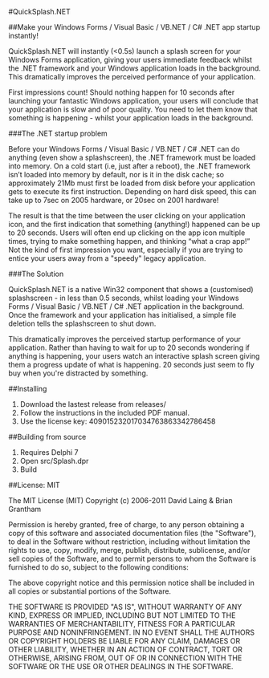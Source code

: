 #QuickSplash.NET

##Make your Windows Forms / Visual Basic / VB.NET / C# .NET app startup instantly!

QuickSplash.NET will instantly (<0.5s) launch a splash screen for your Windows Forms application, giving your users immediate feedback whilst the .NET framework and your Windows application loads in the background.  This dramatically improves the perceived performance of your application.

First impressions count!  Should nothing happen for 10 seconds after launching your fantastic Windows application, your users will conclude that your application is slow and of poor quality.  You need to let them know that something is happening - whilst your application loads in the background.

###The .NET startup problem

Before your Windows Forms / Visual Basic / VB.NET / C# .NET can do anything (even show a splashscreen), the .NET framework must be loaded into memory.  On a cold start (i.e, just after a reboot), the .NET framework isn’t loaded into memory by default, nor is it in the disk cache; so approximately 21Mb must first be loaded from disk before your application gets to execute its first instruction.  Depending on hard disk speed, this can take up to 7sec on 2005 hardware, or 20sec on 2001 hardware!

The result is that the time between the user clicking on your application icon, and the first indication that something (anything!) happened can be up to 20 seconds.  Users will often end up clicking on the app icon multiple times, trying to make something happen, and thinking “what a crap app!”  Not the kind of first impression you want, especially if you are trying to entice your users away from a "speedy" legacy application.

###The Solution

QuickSplash.NET is a native Win32 component that shows a (customised) splashscreen - in less than 0.5 seconds, whilst loading your Windows Forms / Visual Basic / VB.NET / C# .NET application in the background.  Once the framework and your application has initialised, a simple file deletion tells the splashscreen to shut down.

This dramatically improves the perceived startup performance of your application.  Rather than having to wait for up to 20 seconds wondering if anything is happening, your users watch an interactive splash screen giving them a progress update of what is happening.  20 seconds just seem to fly buy when you're distracted by something.

##Installing

1. Download the lastest release from releases/
1. Follow the instructions in the included PDF manual.
1. Use the license key: 409015232017034763863342786458

##Building from source

1.  Requires Delphi 7
1.  Open src/Splash.dpr
1.  Build

##License: MIT

The MIT License (MIT)
Copyright (c) 2006-2011 David Laing & Brian Grantham

Permission is hereby granted, free of charge, to any person obtaining a copy of this software and associated documentation files (the "Software"), to deal in the Software without restriction, including without limitation the rights to use, copy, modify, merge, publish, distribute, sublicense, and/or sell copies of the Software, and to permit persons to whom the Software is furnished to do so, subject to the following conditions:

The above copyright notice and this permission notice shall be included in all copies or substantial portions of the Software.

THE SOFTWARE IS PROVIDED "AS IS", WITHOUT WARRANTY OF ANY KIND, EXPRESS OR IMPLIED, INCLUDING BUT NOT LIMITED TO THE WARRANTIES OF MERCHANTABILITY, FITNESS FOR A PARTICULAR PURPOSE AND NONINFRINGEMENT. IN NO EVENT SHALL THE AUTHORS OR COPYRIGHT HOLDERS BE LIABLE FOR ANY CLAIM, DAMAGES OR OTHER LIABILITY, WHETHER IN AN ACTION OF CONTRACT, TORT OR OTHERWISE, ARISING FROM, OUT OF OR IN CONNECTION WITH THE SOFTWARE OR THE USE OR OTHER DEALINGS IN THE SOFTWARE.